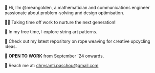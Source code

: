 👋 Hi, I’m @meangolden, a mathematician and communications engineer passionate about problem-solving and design optimisation.

👩‍👧 Taking time off work to nurture the next generation!

🎨 In my free time, I explore string art patterns.

🔗 Check out my latest repository on rope weaving for creative upcycling ideas.

👀 **OPEN TO WORK** from September '24 onwards.

📧 Reach me at: chrysanti.paschou@gmail.com

